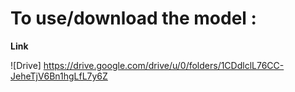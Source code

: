   # To use/download the model :

  **Link**

  ![Drive] https://drive.google.com/drive/u/0/folders/1CDdlclL76CC-JeheTjV6Bn1hgLfL7y6Z
